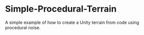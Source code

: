 # Simple-Procedural-Terrain
A simple example of how to create a Unity terrain from code using procedural noise.
